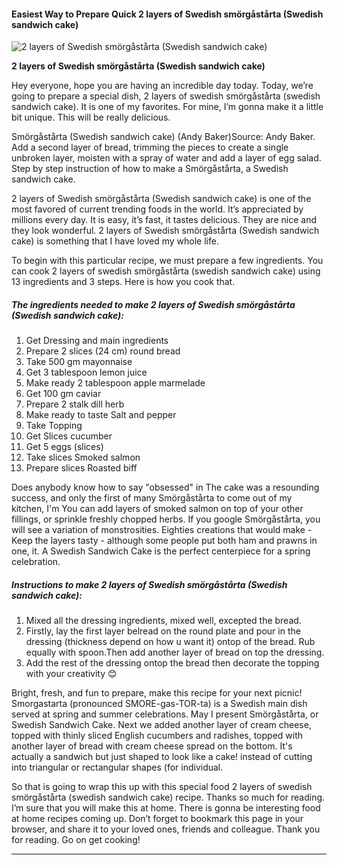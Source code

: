             

#### Easiest Way to Prepare Quick 2 layers of Swedish smörgåstårta (Swedish sandwich cake)

![2 layers of Swedish smörgåstårta (Swedish sandwich cake)](https://img-global.cpcdn.com/recipes/be3c072249ae3e53/751x532cq70/2-layers-of-swedish-smorgastarta-swedish-sandwich-cake-recipe-main-photo.jpg)

**2 layers of Swedish smörgåstårta (Swedish sandwich cake)**

Hey everyone, hope you are having an incredible day today. Today, we’re going to prepare a special dish, 2 layers of swedish smörgåstårta (swedish sandwich cake). It is one of my favorites. For mine, I’m gonna make it a little bit unique. This will be really delicious.

Smörgåstårta (Swedish sandwich cake) (Andy Baker)Source: Andy Baker. Add a second layer of bread, trimming the pieces to create a single unbroken layer, moisten with a spray of water and add a layer of egg salad. Step by step instruction of how to make a Smörgåstårta, a Swedish sandwich cake.

2 layers of Swedish smörgåstårta (Swedish sandwich cake) is one of the most favored of current trending foods in the world. It’s appreciated by millions every day. It is easy, it’s fast, it tastes delicious. They are nice and they look wonderful. 2 layers of Swedish smörgåstårta (Swedish sandwich cake) is something that I have loved my whole life.

To begin with this particular recipe, we must prepare a few ingredients. You can cook 2 layers of swedish smörgåstårta (swedish sandwich cake) using 13 ingredients and 3 steps. Here is how you cook that.

##### The ingredients needed to make 2 layers of Swedish smörgåstårta (Swedish sandwich cake):

1.  Get Dressing and main ingredients
2.  Prepare 2 slices (24 cm) round bread
3.  Take 500 gm mayonnaise
4.  Get 3 tablespoon lemon juice
5.  Make ready 2 tablespoon apple marmelade
6.  Get 100 gm caviar
7.  Prepare 2 stalk dill herb
8.  Make ready to taste Salt and pepper
9.  Take Topping
10.  Get Slices cucumber
11.  Get 5 eggs (slices)
12.  Take slices Smoked salmon
13.  Prepare slices Roasted biff

Does anybody know how to say "obsessed" in The cake was a resounding success, and only the first of many Smörgåstårta to come out of my kitchen, I'm You can add layers of smoked salmon on top of your other fillings, or sprinkle freshly chopped herbs. If you google Smörgåstårta, you will see a variation of monstrosities. Eighties creations that would make - Keep the layers tasty - although some people put both ham and prawns in one, it. A Swedish Sandwich Cake is the perfect centerpiece for a spring celebration.

##### Instructions to make 2 layers of Swedish smörgåstårta (Swedish sandwich cake):

1.  Mixed all the dressing ingredients, mixed well, excepted the bread.
2.  Firstly, lay the first layer belread on the round plate and pour in the dressing (thickness depend on how u want it) ontop of the bread. Rub equally with spoon.Then add another layer of bread on top the dressing.
3.  Add the rest of the dressing ontop the bread then decorate the topping with your creativity 😊

Bright, fresh, and fun to prepare, make this recipe for your next picnic! Smorgastarta (pronounced SMORE-gas-TOR-ta) is a Swedish main dish served at spring and summer celebrations. May I present Smörgåstårta, or Swedish Sandwich Cake. Next we added another layer of cream cheese, topped with thinly sliced English cucumbers and radishes, topped with another layer of bread with cream cheese spread on the bottom. It's actually a sandwich but just shaped to look like a cake! instead of cutting into triangular or rectangular shapes (for individual.

So that is going to wrap this up with this special food 2 layers of swedish smörgåstårta (swedish sandwich cake) recipe. Thanks so much for reading. I’m sure that you will make this at home. There is gonna be interesting food at home recipes coming up. Don’t forget to bookmark this page in your browser, and share it to your loved ones, friends and colleague. Thank you for reading. Go on get cooking!

* * *